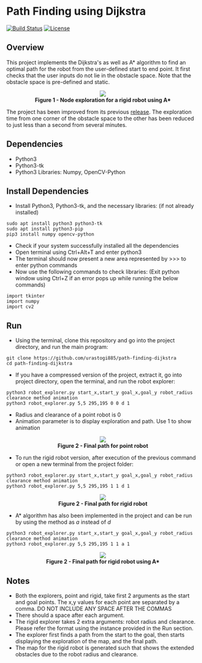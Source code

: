 # Path Finding using Dijkstra
[![Build Status](https://travis-ci.org/urastogi885/optimal-path-finding.svg?branch=master)](https://travis-ci.org/urastogi885/optimal-path-finding)
[![License](https://img.shields.io/badge/License-BSD%203--Clause-blue.svg)](https://github.com/urastogi885/poptimal-path-finding/blob/master/LICENSE)

## Overview

This project implements the Dijkstra's as well as A* algorithm to find an optimal path for the robot from the user-defined start to
end point. It first checks that the user inputs do not lie in the obstacle space. Note that the obstacle space is pre-defined and static.

<p align="center">
  <img src="https://github.com/urastogi885/path-finding-dijkstra/blob/master/images/rigid_robot_exploration.gif">
  <br><b>Figure 1 - Node exploration for a rigid robot using A*</b><br>
</p>

The project has been improved from its previous [release](https://github.com/urastogi885/optimal-path-finder/releases). The exploration time from one corner of the obstacle space to the other has been reduced to just less than a second from several minutes.

## Dependencies

- Python3
- Python3-tk
- Python3 Libraries: Numpy, OpenCV-Python

## Install Dependencies

- Install Python3, Python3-tk, and the necessary libraries: (if not already installed)
````
sudo apt install python3 python3-tk
sudo apt install python3-pip
pip3 install numpy opencv-python
````

- Check if your system successfully installed all the dependencies
- Open terminal using Ctrl+Alt+T and enter python3
- The terminal should now present a new area represented by >>> to enter python commands
- Now use the following commands to check libraries: (Exit python window using Ctrl+Z if an error pops up while
running the below commands)
````
import tkinter
import numpy
import cv2
````

## Run

- Using the terminal, clone this repository and go into the project directory, and run the main program:
````
git clone https://github.com/urastogi885/path-finding-dijkstra
cd path-finding-dijkstra
````

- If you have a compressed version of the project, extract it, go into project directory, open the terminal, and run
the robot explorer:
````
python3 robot_explorer.py start_x,start_y goal_x,goal_y robot_radius clearance method animation
python3 robot_explorer.py 5,5 295,195 0 0 d 1
````
- Radius and clearance of a point robot is 0
- Animation parameter is to display exploration and path. Use 1 to show animation 

<p align="center">
  <img src="https://github.com/urastogi885/path-finding-dijkstra/blob/master/images/point_explorer.png">
  <br><b>Figure 2 - Final path for point robot</b><br>
</p>

- To run the rigid robot version, after execution of the previous command or open a new terminal from the project
folder:
````
python3 robot_explorer.py start_x,start_y goal_x,goal_y robot_radius clearance method animation
python3 robot_explorer.py 5,5 295,195 1 1 d 1
````

<p align="center">
  <img src="https://github.com/urastogi885/path-finding-dijkstra/blob/master/images/rigid_explorer.png">
  <br><b>Figure 2 - Final path for rigid robot</b><br>
</p>

- A* algorithm has also been implemented in the project and can be run by using the method as *a* instead of *d*
````
python3 robot_explorer.py start_x,start_y goal_x,goal_y robot_radius clearance method animation
python3 robot_explorer.py 5,5 295,195 1 1 a 1
````

<p align="center">
  <img src="https://github.com/urastogi885/path-finding-dijkstra/blob/master/images/a_star_rigid.png">
  <br><b>Figure 2 - Final path for rigid robot using A*</b><br>
</p>


## Notes

- Both the explorers, point and rigid, take first 2 arguments as the start and goal points. The x,y values for each
point are separated by a comma. DO NOT INCLUDE ANY SPACE AFTER THE COMMAS
- There should a space after each argument.
- The rigid explorer takes 2 extra arguments: robot radius and clearance. Please refer the format using the instance
provided in the Run section.
- The explorer first finds a path from the start to the goal, then starts displaying the exploration of the map, and
the final path.
- The map for the rigid robot is generated such that shows the extended obstacles due to the robot radius and clearance.
